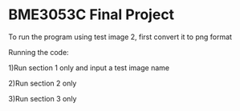 # BME3053C Final Project

To run the program using test image 2, first convert it to png format

Running the code:

1)Run section 1 only and input a test image name

2)Run section 2 only

3)Run section 3 only
